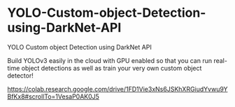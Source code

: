 # YOLO-Custom-object-Detection-using-DarkNet-API
YOLO Custom object Detection using DarkNet API


Build YOLOv3 easily in the cloud with GPU enabled so that you can run real-time object detections as well as train your very own custom object detector!

https://colab.research.google.com/drive/1FD1Vie3xNs6JSKhXRGiudYvwu9YBfKx8#scrollTo=1VesaP0AK0J5
